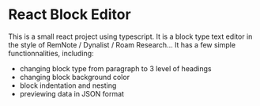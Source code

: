 # React Block Editor

This is a small react project using typescript. It is a block type text editor in the style of RemNote / Dynalist / Roam Research...
It has a few simple functionnalities, including:

- changing block type from paragraph to 3 level of headings
- changing block background color
- block indentation and nesting
- previewing data in JSON format

